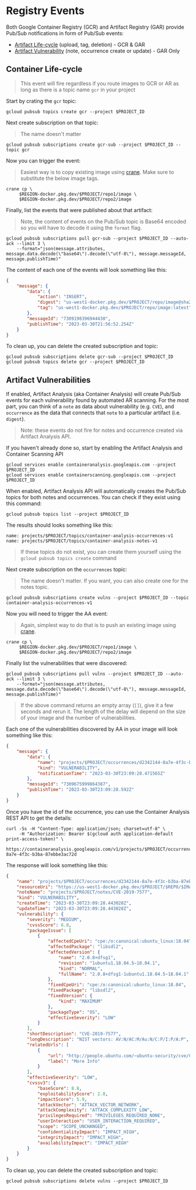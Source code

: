 # Registry Events

Both Google Container Registry (GCR) and Artifact Registry (GAR) provide Pub/Sub notifications in form of Pub/Sub events:

* [Artifact Life-cycle](#container-life-cycle) (upload, tag, deletion) - GCR & GAR
* [Artifact Vulnerability](#artifact-vulnerabilities) (note, occurrence create or update) - GAR Only

## Container Life-cycle

> This event will fire regardless if you route images to GCR or AR as long as there is a topic name `gcr` in your project

Start by crating the `gcr` topic:

```shell
gcloud pubsub topics create gcr --project $PROJECT_ID
```

Next create subscription on that topic:

> The name doesn't matter

```shell
gcloud pubsub subscriptions create gcr-sub --project $PROJECT_ID --topic gcr
```

Now you can trigger the event: 

> Easiest way is to copy existing image using [crane](https://github.com/michaelsauter/crane). Make sure to substitute the below image tags. 

```shell
crane cp \
     $REGION-docker.pkg.dev/$PROJECT/repo1/image \
     $REGION-docker.pkg.dev/$PROJECT/repo2/image
```

Finally, list the events that were published about that artifact:

> Note, the content of events on the Pub/Sub topic is Base64 encoded so you will have to decode it using the `format` flag.

```shell
gcloud pubsub subscriptions pull gcr-sub --project $PROJECT_ID --auto-ack --limit 3 \
    --format="json(message.attributes, message.data.decode(\"base64\").decode(\"utf-8\"), message.messageId, message.publishTime)"
```

The content of each one of the events will look something like this: 

```json
{
    "message": {
        "data": {
            "action": "INSERT", 
            "digest": "us-west1-docker.pkg.dev/$PROJECT/repo/image@sha256:54bc0fead59f304f1727280c3b520aeea7b9e6fd405b7a6ee1dddc8d78044516", 
            "tag": "us-west1-docker.pkg.dev/$PROJECT/repo/image:latest"
        },
        "messageId": "7309198396944430",
        "publishTime": "2023-03-30T21:56:52.254Z"
    }
}
```

To clean up, you can delete the created subscription and topic:

```shell
gcloud pubsub subscriptions delete gcr-sub --project $PROJECT_ID
gcloud pubsub topics delete gcr --project $PROJECT_ID
```

## Artifact Vulnerabilities

If enabled, Artifact Analysis (aka Container Analysis) will create Pub/Sub events for each vulnerability found by automated AR scanning. For the most part, you can think of a `note` as data about vulnerability (e.g. `CVE`), and `occurrence` as the data that connects that `note` to a particular artifact (i.e. `digest`). 

> Note: these events do not fire for notes and occurrence created via Artifact Analysis API.

If you haven't already done so, start by enabling the Artifact Analysis and Container Scanning API 

```shell
gcloud services enable containeranalysis.googleapis.com --project $PROJECT_ID
gcloud services enable containerscanning.googleapis.com --project $PROJECT_ID
```

When enabled, Artifact Analysis API will automatically creates the Pub/Sub topics for both notes and occurrences. You can check if they exist using this command: 

```shell
gcloud pubsub topics list --project $PROJECT_ID
```

The results should looks something like this:

```shell
name: projects/$PROJECT/topics/container-analysis-occurrences-v1
name: projects/$PROJECT/topics/container-analysis-notes-v1
```

> If these topics do not exist, you can create them yourself using the `gcloud pubsub topics create` command

Next create subscription on the `occurrences` topic:

> The name doesn't matter. If you want, you can also create one for the notes topic.

```shell
gcloud pubsub subscriptions create vulns --project $PROJECT_ID --topic container-analysis-occurrences-v1
```

Now you will need to trigger the AA event:

> Again, simplest way to do that is to push an existing image using [crane](https://github.com/michaelsauter/crane).

```shell
crane cp \
     $REGION-docker.pkg.dev/$PROJECT/repo1/image \
     $REGION-docker.pkg.dev/$PROJECT/repo2/image
```

Finally list the vulnerabilities that were discovered:

```shell
gcloud pubsub subscriptions pull vulns --project $PROJECT_ID --auto-ack --limit 3 \
    --format="json(message.attributes, message.data.decode(\"base64\").decode(\"utf-8\"), message.messageId, message.publishTime)"
```

> If the above command returns an empty array (`[]`), give it a few seconds and rerun it. The length of the delay will depend on the size of your image and the number of vulnerabilities.

Each one of the vulnerabilities discovered by AA in your image will look something like this: 

```json
{
    "message": {
        "data": {
            "name": "projects/$PROJECT/occurrences/d2342144-8a7e-4f3c-b3ba-87ebbe3ac72d",
            "kind": "VULNERABILITY", 
            "notificationTime": "2023-03-30T23:09:28.471565Z"
        },
        "messageId": "7309675999864387",
        "publishTime": "2023-03-30T23:09:28.592Z"
    }
}
```

Once you have the id of the occurrence, you can use the Container Analysis REST API to get the details:

```shell
curl -Ss -H "Content-Type: application/json; charset=utf-8" \
     -H "Authorization: Bearer $(gcloud auth application-default print-access-token)" \
     https://containeranalysis.googleapis.com/v1/projects/$PROJECT/occurrences/d2342144-8a7e-4f3c-b3ba-87ebbe3ac72d
```

The response will look something like this:

```json
{
    "name": "projects/$PROJECT/occurrences/d2342144-8a7e-4f3c-b3ba-87ebbe3ac72d",
    "resourceUri": "https://us-west1-docker.pkg.dev/$PROJECT/$REPO/$IMAGE@sha256:5ffd30269c7bde2e29453bb9b8d3618814b7034e37aef299e3c071acbb565911",
    "noteName": "projects/$PROJECT/notes/CVE-2019-7577",
    "kind": "VULNERABILITY",
    "createTime": "2023-03-30T23:09:28.443028Z",
    "updateTime": "2023-03-30T23:09:28.443028Z",
    "vulnerability": {
        "severity": "MEDIUM",
        "cvssScore": 6.8,
        "packageIssue": [
            {
                "affectedCpeUri": "cpe:/o:canonical:ubuntu_linux:18.04",
                "affectedPackage": "libsdl2",
                "affectedVersion": {
                    "name": "2.0.8+dfsg1",
                    "revision": "1ubuntu1.18.04.5~18.04.1",
                    "kind": "NORMAL",
                    "fullName": "2.0.8+dfsg1-1ubuntu1.18.04.5~18.04.1"
                },
                "fixedCpeUri": "cpe:/o:canonical:ubuntu_linux:18.04",
                "fixedPackage": "libsdl2",
                "fixedVersion": {
                    "kind": "MAXIMUM"
                },
                "packageType": "OS",
                "effectiveSeverity": "LOW"
            }
        ],
        "shortDescription": "CVE-2019-7577",
        "longDescription": "NIST vectors: AV:N/AC:M/Au:N/C:P/I:P/A:P",
        "relatedUrls": [
            {
                "url": "http://people.ubuntu.com/~ubuntu-security/cve/CVE-2019-7577",
                "label": "More Info"
            }
        ],
        "effectiveSeverity": "LOW",
        "cvssv3": {
            "baseScore": 8.8,
            "exploitabilityScore": 2.8,
            "impactScore": 5.9,
            "attackVector": "ATTACK_VECTOR_NETWORK",
            "attackComplexity": "ATTACK_COMPLEXITY_LOW",
            "privilegesRequired": "PRIVILEGES_REQUIRED_NONE",
            "userInteraction": "USER_INTERACTION_REQUIRED",
            "scope": "SCOPE_UNCHANGED",
            "confidentialityImpact": "IMPACT_HIGH",
            "integrityImpact": "IMPACT_HIGH",
            "availabilityImpact": "IMPACT_HIGH"
        }
    }
}
```

To clean up, you can delete the created subscription and topic:

```shell
gcloud pubsub subscriptions delete vulns --project $PROJECT_ID
```








